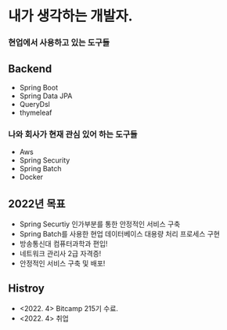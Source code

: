 # 내가 생각하는 개발자.

### 현업에서 사용하고 있는 도구들
## Backend
- Spring Boot
- Spring Data JPA
- QueryDsl
- thymeleaf




### 나와 회사가 현재 관심 있어 하는 도구들
- Aws
- Spring Security
- Spring Batch
- Docker

## 2022년 목표
- Spring Securtiy 인가부분를 통한 안정적인 서비스 구축
- Spring Batch를 사용한 현업 데이터베이스 대용량 처리 프로세스 구현
- 방송통신대 컴퓨터과학과 편입!
- 네트워크 관리사 2급 자격증!
- 안정적인 서비스 구축 및 배포!


## Histroy
- <2022. 4> Bitcamp 215기 수료.
- <2022. 4> 취업
